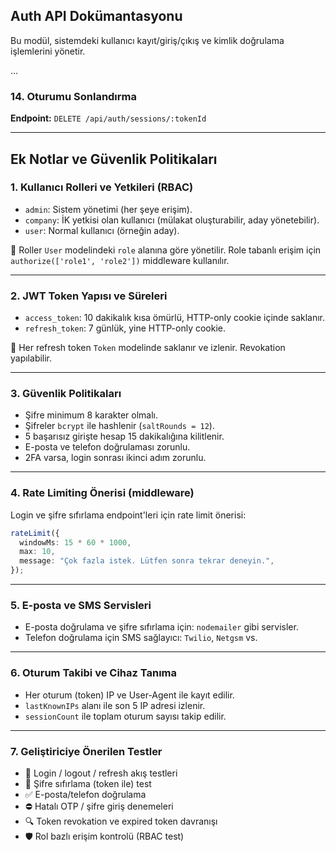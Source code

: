 ## Auth API Dokümantasyonu

Bu modül, sistemdeki kullanıcı kayıt/giriş/çıkış ve kimlik doğrulama işlemlerini yönetir.

...

### 14. Oturumu Sonlandırma

**Endpoint:** `DELETE /api/auth/sessions/:tokenId`

---

## Ek Notlar ve Güvenlik Politikaları

### 1. Kullanıcı Rolleri ve Yetkileri (RBAC)

- `admin`: Sistem yönetimi (her şeye erişim).
- `company`: İK yetkisi olan kullanıcı (mülakat oluşturabilir, aday yönetebilir).
- `user`: Normal kullanıcı (örneğin aday).

🔸 Roller `User` modelindeki `role` alanına göre yönetilir. Role tabanlı erişim için `authorize(['role1', 'role2'])` middleware kullanılır.

---

### 2. JWT Token Yapısı ve Süreleri

- `access_token`: 10 dakikalık kısa ömürlü, HTTP-only cookie içinde saklanır.
- `refresh_token`: 7 günlük, yine HTTP-only cookie.

🔸 Her refresh token `Token` modelinde saklanır ve izlenir. Revokation yapılabilir.

---

### 3. Güvenlik Politikaları

- Şifre minimum 8 karakter olmalı.
- Şifreler `bcrypt` ile hashlenir (`saltRounds = 12`).
- 5 başarısız girişte hesap 15 dakikalığına kilitlenir.
- E-posta ve telefon doğrulaması zorunlu.
- 2FA varsa, login sonrası ikinci adım zorunlu.

---

### 4. Rate Limiting Önerisi (middleware)

Login ve şifre sıfırlama endpoint'leri için rate limit önerisi:

```ts
rateLimit({
  windowMs: 15 * 60 * 1000,
  max: 10,
  message: "Çok fazla istek. Lütfen sonra tekrar deneyin.",
});
```

---

### 5. E-posta ve SMS Servisleri

- E-posta doğrulama ve şifre sıfırlama için: `nodemailer` gibi servisler.
- Telefon doğrulama için SMS sağlayıcı: `Twilio`, `Netgsm` vs.

---

### 6. Oturum Takibi ve Cihaz Tanıma

- Her oturum (token) IP ve User-Agent ile kayıt edilir.
- `lastKnownIPs` alanı ile son 5 IP adresi izlenir.
- `sessionCount` ile toplam oturum sayısı takip edilir.

---

### 7. Geliştiriciye Önerilen Testler

- 🔐 Login / logout / refresh akış testleri
- 🔁 Şifre sıfırlama (token ile) test
- ✅ E-posta/telefon doğrulama
- ⛔ Hatalı OTP / şifre giriş denemeleri
- 🔍 Token revokation ve expired token davranışı
- 🛡 Rol bazlı erişim kontrolü (RBAC test)
